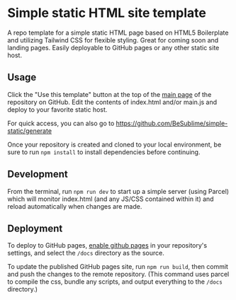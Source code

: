 # Simple static HTML site template
A repo template for a simple static HTML page based on HTML5 Boilerplate and utilizing Tailwind CSS for flexible styling.
Great for coming soon and landing pages.
Easily deployable to GitHub pages or any other static site host.

## Usage
Click the "Use this template" button at the top of the [main page](https://github.com/BeSublime/simple-static) of the repository on GitHub.
Edit the contents of index.html and/or main.js and deploy to your favorite static host.

For quick access, you can also go to https://github.com/BeSublime/simple-static/generate

Once your repository is created and cloned to your local environment, be sure to run `npm install` to install dependencies before continuing.

## Development
From the terminal, run `npm run dev` to start up a simple server (using Parcel) which will monitor index.html (and any JS/CSS contained within it) and reload automatically when changes are made.

## Deployment
To deploy to GitHub pages, [enable github pages](https://docs.github.com/en/free-pro-team@latest/github/working-with-github-pages/configuring-a-publishing-source-for-your-github-pages-site) in your repository's settings, and select the `/docs` directory as the source.

To update the published GitHub pages site,  run `npm run build`, then commit and push the changes to the remote repository. (This command uses parcel to compile the css, bundle any scripts, and output everything to the `/docs` directory.)
